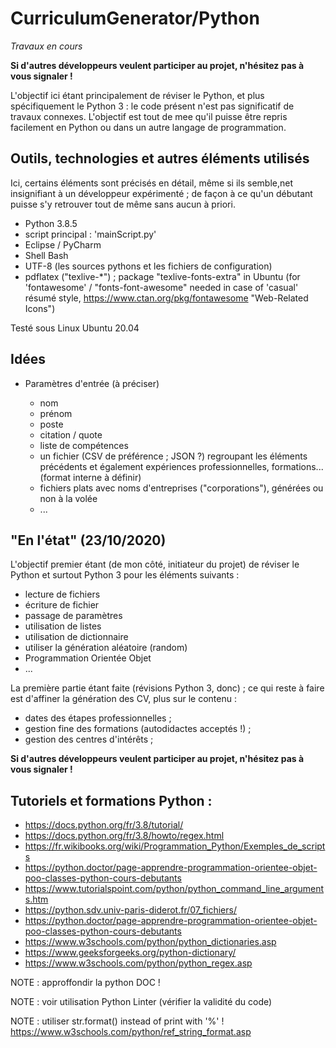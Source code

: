 # CurriculumGenerator/Python

*Travaux en cours*

__Si d'autres développeurs veulent participer au projet, n'hésitez pas à vous signaler !__

L'objectif ici étant principalement de réviser le Python, et plus spécifiquement le Python 3 : le code présent n'est pas significatif de travaux connexes. L'objectif est tout de mee qu'il puisse être repris facilement en Python ou dans un autre langage de programmation. 

## Outils, technologies et autres éléments utilisés

Ici, certains éléments sont précisés en détail, même si ils semble,net insignifiant à un développeur expérimenté ; de façon à ce qu'un débutant puisse s'y retrouver tout de même sans aucun à priori. 

* Python 3.8.5
* script principal : 'mainScript.py'
* Eclipse / PyCharm
* Shell Bash
* UTF-8 (les sources pythons et les fichiers de configuration)
* pdflatex ("texlive-*") ; package "texlive-fonts-extra" in Ubuntu (for 'fontawesome' / "fonts-font-awesome" needed in case of 'casual' résumé style, https://www.ctan.org/pkg/fontawesome "Web-Related Icons")

Testé sous Linux Ubuntu 20.04

## Idées

* Paramètres d'entrée (à préciser)

	- nom
	- prénom
	- poste 
	- citation / quote
	- liste de compétences
	- un fichier (CSV de préférence ; JSON ?) regroupant les éléments précédents et également expériences professionnelles, formations... (format interne à définir)
	- fichiers plats avec noms d'entreprises ("corporations"), générées ou non à la volée
	- ...
	
## "En l'état" (23/10/2020)

L'objectif premier étant (de mon côté, initiateur du projet) de réviser le Python et surtout Python 3 pour les éléments suivants : 
 * lecture de fichiers
 * écriture de fichier
 * passage de paramètres
 * utilisation de listes
 * utilisation de dictionnaire
 * utiliser la génération aléatoire (random)
 * Programmation Orientée Objet
 * ...
 
La première partie étant faite (révisions Python 3, donc) ; ce qui reste à faire est d'affiner la génération des CV, plus sur le contenu : 
* dates des étapes professionnelles ; 
* gestion fine des formations (autodidactes acceptés !) ; 
* gestion des centres d'intérêts ; 

__Si d'autres développeurs veulent participer au projet, n'hésitez pas à vous signaler !__

## Tutoriels et formations Python : 
* https://docs.python.org/fr/3.8/tutorial/
* https://docs.python.org/fr/3.8/howto/regex.html
* https://fr.wikibooks.org/wiki/Programmation_Python/Exemples_de_scripts
* https://python.doctor/page-apprendre-programmation-orientee-objet-poo-classes-python-cours-debutants
* https://www.tutorialspoint.com/python/python_command_line_arguments.htm
* https://python.sdv.univ-paris-diderot.fr/07_fichiers/
* https://python.doctor/page-apprendre-programmation-orientee-objet-poo-classes-python-cours-debutants
* https://www.w3schools.com/python/python_dictionaries.asp
* https://www.geeksforgeeks.org/python-dictionary/
* https://www.w3schools.com/python/python_regex.asp

NOTE : approffondir la python DOC !

NOTE : voir utilisation Python Linter (vérifier la validité du code)

NOTE : utiliser str.format() instead of print with '%' ! https://www.w3schools.com/python/ref_string_format.asp
